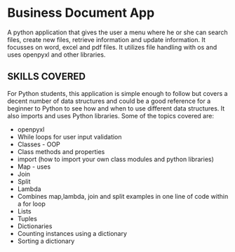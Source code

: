 # Business Document App
A python application that gives the user a menu where he or she can search files, create new files, retrieve information and update information.  It focusses on word, excel and pdf files. It utilizes file handling with os and uses openpyxl and other libraries.



## SKILLS COVERED
For Python students, this application is simple enough to follow but covers a decent number of data structures and could be a good reference for a beginner to Python to see how and when to use different data structures.  It also imports and uses Python libraries.
Some of the topics covered are:

- openpyxl
- While loops for user input validation
- Classes - OOP
- Class methods and properties
- import (how to import your own class modules and python libraries)
- Map - uses 
- Join
- Split
- Lambda
- Combines map,lambda, join and split examples in one line of code within a for loop
- Lists
- Tuples
- Dictionaries
- Counting instances using a dictionary
- Sorting a dictionary
